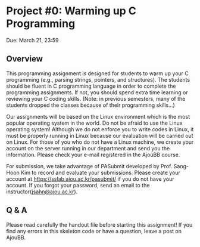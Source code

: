 # Project #0: Warming up C Programming

Due: March 21, 23:59

## Overview 

This programming assignment is designed for students to warm up your C programming (e.g., parsing strings, pointers, and structures). The students should be fluent in C programming language in order to complete the programming assignments. If not, you should spend extra time learning or reviewing your C coding skills. (Note: in previous semesters, many of the students dropped the classes because of their programming skills...)

Our assignments will be based on the Linux environment which is the most popular operating system in the world. Do not be afraid to use the Linux operating system! Although we do not enforce you to write codes in Linux, it must be properly running in Linux because our evaluation will be carried out on Linux. For those of you who do not have a Linux machine, we create your account on the server running in our department and send you the information. Please check your e-mail registered in the AjouBB course. 

For submission, we take advantage of PASubmit developed by Prof. Sang-Hoon Kim to record and evaluate your submissions. Please create your account at https://sslab.ajou.ac.kr/pasubmit/ if you do not have your account. If you forgot your password, send an email to the instructor(jsahn@ajou.ac.kr). 

## Q & A
Please read carefully the handout file before starting this assignment! If you find any errors in this skeleton code or have a question, leave a post on AjouBB. 
